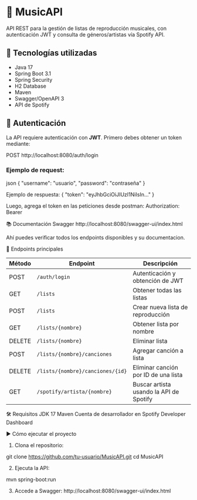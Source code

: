 # 🎵 MusicAPI

API REST para la gestión de listas de reproducción musicales, con autenticación JWT y consulta de géneros/artistas vía Spotify API.

## 🚀 Tecnologías utilizadas

- Java 17
- Spring Boot 3.1
- Spring Security
- H2 Database
- Maven
- Swagger/OpenAPI 3
- API de Spotify

## 🔐 Autenticación

La API requiere autenticación con **JWT**. Primero debes obtener un token mediante:

POST http://localhost:8080/auth/login


### Ejemplo de request:
json
{
  "username": "usuario",
  "password": "contraseña"
}

Ejemplo de respuesta:
{
  "token": "eyJhbGciOiJIUzI1NiIsIn..."
}

Luego, agrega el token en las peticiones desde postman:
Authorization: Bearer <token>

📚 Documentación Swagger
http://localhost:8080/swagger-ui/index.html

Ahí puedes verificar todos los endpoints disponibles y su documentacion.

📂 Endpoints principales

| Método | Endpoint                         | Descripción                             |
| ------ | -------------------------------- | --------------------------------------- |
| POST   | `/auth/login`                    | Autenticación y obtención de JWT        |
| GET    | `/lists`                         | Obtener todas las listas                |
| POST   | `/lists`                         | Crear nueva lista de reproducción       |
| GET    | `/lists/{nombre}`                | Obtener lista por nombre                |
| DELETE | `/lists/{nombre}`                | Eliminar lista                          |
| POST   | `/lists/{nombre}/canciones`      | Agregar canción a lista                 |
| DELETE | `/lists/{nombre}/canciones/{id}` | Eliminar canción por ID de una lista    |
| GET    | `/spotify/artista/{nombre}`      | Buscar artista usando la API de Spotify |


🛠 Requisitos
JDK 17
Maven
Cuenta de desarrollador en Spotify Developer Dashboard

▶️ Cómo ejecutar el proyecto
1. Clona el repositorio:

git clone https://github.com/tu-usuario/MusicAPI.git
cd MusicAPI

2. Ejecuta la API:

mvn spring-boot:run

3. Accede a Swagger:
http://localhost:8080/swagger-ui/index.html



